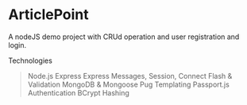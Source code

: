 # ArticlePoint
A nodeJS demo project with CRUd operation and user registration and login.

Technologies


>Node.js
>Express
>Express Messages, Session, Connect Flash & Validation
>MongoDB & Mongoose
>Pug Templating
>Passport.js Authentication
>BCrypt Hashing
